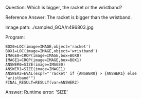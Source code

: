 Question: Which is bigger, the racket or the wristband?

Reference Answer: The racket is bigger than the wristband.

Image path: ./sampled_GQA/n496803.jpg

Program:

```
BOX0=LOC(image=IMAGE,object='racket')
BOX1=LOC(image=IMAGE,object='wristband')
IMAGE0=CROP(image=IMAGE,box=BOX0)
IMAGE1=CROP(image=IMAGE,box=BOX1)
ANSWER0=SIZE(image=IMAGE0)
ANSWER1=SIZE(image=IMAGE1)
ANSWER2=EVAL(expr="'racket' if {ANSWER0} > {ANSWER1} else 'wristband'")
FINAL_RESULT=RESULT(var=ANSWER2)
```
Answer: Runtime error: 'SIZE'

